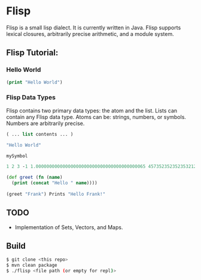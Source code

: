 # Flisp

Flisp is a small lisp dialect.  It is currently written in Java. Flisp supports
lexical closures, arbitrarily precise arithmetic, and a module system.

## Flisp Tutorial:

### Hello World
```clojure
(print "Hello World")
```

### Flisp Data Types

Flisp contains two primary data types: the atom and the list.
Lists can contain any Flisp data type. Atoms can be: strings,
numbers, or symbols. Numbers are arbitrarily precise.

```clojure
( ... list contents ... )

"Hello World"

mySymbol

1 2 3 -1 1.00000000000000000000000000000000000000065 4573523523523532123123124124991

(def greet (fn (name)
  (print (concat "Hello " name))))
  
(greet "Frank") Prints "Hello Frank!"
```

## TODO

- Implementation of Sets, Vectors, and Maps.

## Build

```bash
$ git clone <this repo>
$ mvn clean package
$ ./flisp <file path (or empty for repl)>
```

